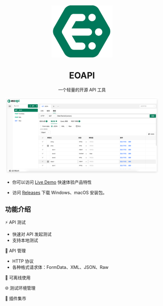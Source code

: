 <p align="center">
  <a href="https://github.com/eolinker/eoapi">
    <img width="200" src="../public/images/logo.png">
  </a>
</p>

<h1 align="center">EOAPI</h1>
<div align="center">
一个轻量的开源 API 工具
</div>

![](../public/images/preview_1.png?token=GHSAT0AAAAAABRGKRUBJ634JVP7XL7KWAECYP3J36Q)

- 你可以访问 [Live Demo](https://demo.eoapi.io/) 快速体验产品特性

- 访问 [Releases](https://github.com/eolinker/eoapi/releases) 下载 Windows、macOS 安装包。
## 功能介绍

⚡ API 测试

- 快速对 API 发起测试
- 支持本地测试

📃 API 管理

- HTTP 协议
- 各种格式请求体：FormData、XML、JSON、Raw

📶 可离线使用

🌐 测试环境管理

🌱 插件集市

